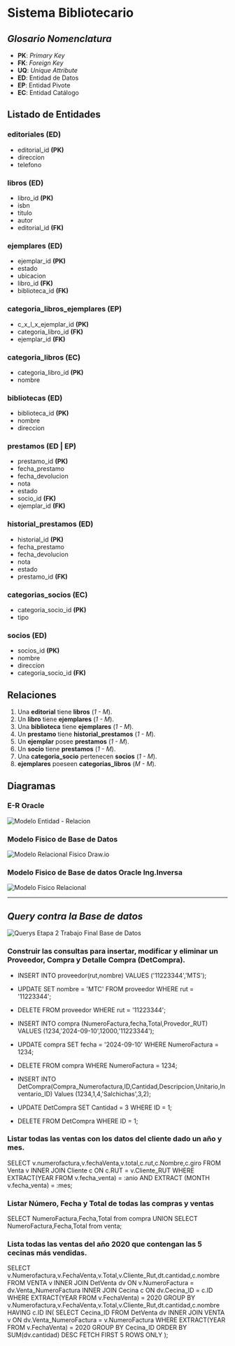 
# Sistema Bibliotecario

## _Glosario Nomenclatura_
- **PK**: _Primary Key_
- **FK**: _Foreign Key_
- **UQ**: _Unique Attribute_
- **ED**: Entidad de Datos
- **EP**: Entidad Pivote
- **EC**: Entidad Catálogo

## Listado de Entidades

### editoriales  **(ED)**

- editorial_id **(PK)**
- direccion
- telefono 

### libros **(ED)**

- libro_id  **(PK)**
- isbn 
- titulo 
- autor
- editorial_id **(FK)**

### ejemplares **(ED)**

- ejemplar_id **(PK)**
- estado 
- ubicacion 
- libro_id **(FK)**
- biblioteca_id **(FK)**

### categoria_libros_ejemplares **(EP)**

- c_x_l_x_ejemplar_id **(PK)**
- categoria_libro_id **(FK)**
- ejemplar_id **(FK)**

### categoria_libros **(EC)**

- categoria_libro_id **(PK)**
- nombre

### bibliotecas **(ED)**

- biblioteca_id **(PK)**
- nombre
- direccion

### prestamos **(ED | EP)**

- prestamo_id **(PK)**
- fecha_prestamo
- fecha_devolucion
- nota
- estado
- socio_id **(FK)**
- ejemplar_id **(FK)**

### historial_prestamos **(ED)**

- historial_id **(PK)**
- fecha_prestamo
- fecha_devolucion
- nota
- estado
- prestamo_id **(FK)**

### categorias_socios **(EC)**

- categoria_socio_id **(PK)**
- tipo


### socios **(ED)**

- socios_id **(PK)**
- nombre
- direccion
- categoria_socio_id **(FK)**

## Relaciones

1. Una **editorial** tiene **libros** (_1 - M_).
1. Un **libro** tiene **ejemplares** (_1 - M_).
1. Una **biblioteca** tiene **ejemplares** (_1 - M_).
1. Un **prestamo** tiene **historial_prestamos** (_1 - M_).
1. Un **ejemplar** posee **prestamos** (_1 - M_).
1. Un **socio** tiene **prestamos** (_1 - M_).
1. Una **categoria_socio** pertenecen **socios** (_1 - M_).
1. **ejemplares** poeseen **categorias_libros** (_M - M_).

## Diagramas

### E-R Oracle

![Modelo Entidad - Relacion](./design/E-R.jpg)


### Modelo Fisico de Base de Datos

![Modelo Relacional Fisico Draw.io](./design/fisico-draw.jpg)


### Modelo Fisico de Base de datos Oracle Ing.Inversa

![Modelo Fisico Relacional](./design/fisico-oracle.jpg)

***

## _Query contra la Base de datos_ 

![Querys Etapa 2 Trabajo Final Base de Datos](./design/modelo-consulta.jpg)

### Construir las consultas para insertar, modificar y eliminar un Proveedor, Compra y Detalle Compra (DetCompra).
 

- INSERT INTO proveedor(rut,nombre) VALUES ('11223344','MTS');
- UPDATE SET nombre = 'MTC' FROM proveedor WHERE rut = '11223344';
- DELETE FROM proveedor WHERE rut = '11223344';


- INSERT INTO compra (NumeroFactura,fecha,Total,Provedor_RUT) VALUES (1234,'2024-09-10',12000,'11223344');
- UPDATE compra SET fecha = '2024-09-10' WHERE NumeroFactura = 1234;
- DELETE FROM compra WHERE NumeroFactura = 1234;

- INSERT INTO DetCompra(Compra_Numerofactura,ID,Cantidad,Descripcion,Unitario,Inventario_ID) Values (1234,1,4,'Salchichas',3,2);
- UPDATE DetCompra SET Cantidad = 3 WHERE ID = 1;
- DELETE FROM DetCompra WHERE ID = 1;




### Listar todas las ventas con los datos del cliente dado un año y mes.

SELECT v.numerofactura,v.fechaVenta,v.total,c.rut,c.Nombre,c.giro
FROM Venta v
INNER JOIN Cliente c ON c.RUT = v.Cliente_RUT
WHERE EXTRACT(YEAR  FROM v.fecha_venta) = :anio AND EXTRACT (MONTH v.fecha_venta) = :mes;



### Listar Número, Fecha y Total de todas las compras y ventas

SELECT NumeroFactura,Fecha,Total from compra
UNION 
SELECT NumeroFactura,Fecha,Total from venta;

 


### Lista todas las ventas del año 2020 que contengan las 5 cecinas más vendidas.
SELECT v.Numerofactura,v.FechaVenta,v.Total,v.Cliente_Rut,dt.cantidad,c.nombre
FROM VENTA v
INNER JOIN DetVenta dv ON v.NumeroFactura = dv.Venta_NumeroFactura
INNER JOIN Cecina c ON dv.Cecina_ID = c.ID
WHERE EXTRACT(YEAR FROM v.FechaVenta) = 2020
GROUP BY v.Numerofactura,v.FechaVenta,v.Total,v.Cliente_Rut,dt.cantidad,c.nombre
HAVING c.ID IN(
  SELECT Cecina_ID
  FROM DetVenta dv
  INNER JOIN VENTA v ON dv.Venta_NumeroFactura = v.NumeroFactura
  WHERE EXTRACT(YEAR FROM v.FechaVenta) = 2020
  GROUP BY Cecina_ID
  ORDER BY SUM(dv.cantidad) DESC
  FETCH FIRST 5 ROWS ONLY
);


